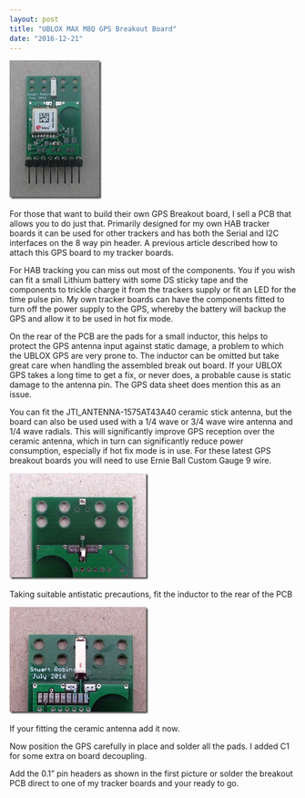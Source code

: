 ```yaml
---
layout: post
title: "UBLOX MAX M8Q GPS Breakout Board"
date: "2016-12-21"
---
```


![GPS Breakout Finished](/images/GPS-Breakout-Finished_thumb.jpg "GPS Breakout Finished")


For those that want to build their own GPS Breakout board, I sell a PCB that allows you to do just that. Primarily designed for my own HAB tracker boards it can be used for other trackers and has both the Serial and I2C interfaces on the 8 way pin header. A previous article described how to attach this GPS board to my tracker boards.

For HAB tracking you can miss out most of the components. You if you wish can fit a small Lithium battery with some DS sticky tape and the components to trickle charge it from the trackers supply or fit an LED for the time pulse pin. My own tracker boards can have the components fitted to turn off the power supply to the GPS, whereby the battery will backup the GPS and allow it to be used in hot fix mode.

On the rear of the PCB are the pads for a small inductor, this helps to protect the GPS antenna input against static damage, a problem to which the UBLOX GPS are very prone to. The inductor can be omitted but take great care when handling the assembled break out board. If your UBLOX GPS takes a long time to get a fix, or never does, a probable cause is static damage to the antenna pin. The GPS data sheet does mention this as an issue.

You can fit the JTI\_ANTENNA-1575AT43A40 ceramic stick antenna, but the board can also be used used with a 1/4 wave or 3/4 wave wire antenna and 1/4 wave radials. This will significantly improve GPS reception over the ceramic antenna, which in turn can significantly reduce power consumption, especially if hot fix mode is in use. For these latest GPS breakout boards you will need to use Ernie Ball Custom Gauge 9 wire. 

![Inductor on PCB](/images/Inductor-on-PCB_thumb.jpg "Inductor on PCB")

Taking suitable antistatic precautions, fit the inductor to the rear of the PCB

![Ceramic antenna on PCB](/images/Ceramic-antenna-on-PCB_thumb.jpg "Ceramic antenna on PCB")

If your fitting the ceramic antenna add it now.

Now position the GPS carefully in place and solder all the pads. I added C1 for some extra on board decoupling.

Add the 0.1” pin headers as shown in the first picture or solder the breakout PCB direct to one of my tracker boards and your ready to go.
